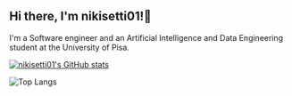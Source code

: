 ## Hi there, I'm nikisetti01!👋
I'm a Software engineer and an Artificial Intelligence and Data Engineering student at the University of Pisa.


[![nikisetti01's GitHub stats](https://github-readme-stats.vercel.app/api?username=nikisetti01&show_icons=true&theme=transparent&hide=issues)](https://github.com/anuraghazra/github-readme-stats)



![Top Langs](https://github-readme-stats.vercel.app/api/top-langs/?username=nikisetti01&layout=compact&hide=Ruby&theme=transparent)

